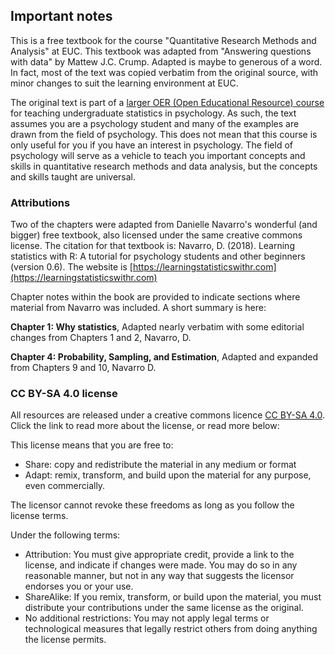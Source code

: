 ## Important notes
This is a free textbook for the course "Quantitative Research Methods and Analysis" at EUC. This textbook was adapted from "Answering questions with data" by Mattew J.C. Crump. Adapted is maybe to generous of a word. In fact, most of the text was copied verbatim from the original source, with minor changes to suit the learning environment at EUC. 

The original text is part of a [larger OER (Open Educational Resource) course](https://osf.io/3s68c/) for teaching undergraduate statistics in psychology. As such, the text assumes you are a psychology student and many of the examples are drawn from the field of psychology. This does not mean that this course is only useful for you if you have an interest in psychology. The field of psychology will serve as a vehicle to teach you important concepts and skills in quantitative research methods and data analysis, but the concepts and skills taught are universal. 

### Attributions
Two of the chapters were adapted from Danielle Navarro's wonderful (and bigger) free textbook, also licensed under the same creative commons license. The citation for that textbook is: Navarro, D. (2018). Learning statistics with R: A tutorial for psychology students and other beginners (version 0.6). The website is [https://learningstatisticswithr.com](https://learningstatisticswithr.com)

Chapter notes within the book are provided to indicate sections where material from Navarro was included. A short summary is here:

**Chapter 1: Why statistics**, Adapted nearly verbatim with some editorial changes from Chapters 1 and 2, Navarro, D.

**Chapter 4: Probability, Sampling, and Estimation**, Adapted and expanded from Chapters 9 and 10, Navarro D.

### CC BY-SA 4.0 license
All resources are released under a creative commons licence [CC BY-SA 4.0](https://creativecommons.org/licenses/by-sa/4.0/). Click the link to read more about the license, or read more below:

This license means that you are free to:

- Share: copy and redistribute the material in any medium or format
- Adapt: remix, transform, and build upon the material for any purpose, even commercially.

The licensor cannot revoke these freedoms as long as you follow the license terms.

Under the following terms:

- Attribution: You must give appropriate credit, provide a link to the license, and indicate if changes were made. You may do so in any reasonable manner, but not in any way that suggests the licensor endorses you or your use.
- ShareAlike: If you remix, transform, or build upon the material, you must distribute your contributions under the same license as the original.
- No additional restrictions: You may not apply legal terms or technological measures that legally restrict others from doing anything the license permits.

